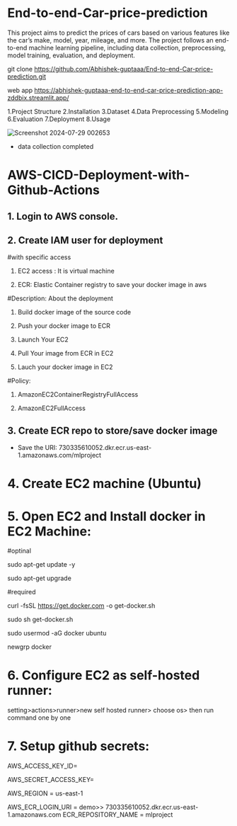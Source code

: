# End-to-end-Car-price-prediction
This project aims to predict the prices of cars based on various features like the car’s make, model, year, mileage, and more. The project follows an end-to-end machine learning pipeline, including data collection, preprocessing, model training, evaluation, and deployment.

git clone https://github.com/Abhishek-guptaaa/End-to-end-Car-price-prediction.git

web app  https://abhishek-guptaaa-end-to-end-car-price-prediction-app-zddbix.streamlit.app/

1.Project Structure
2.Installation
3.Dataset
4.Data Preprocessing
5.Modeling
6.Evaluation
7.Deployment
8.Usage


![Screenshot 2024-07-29 002653](https://github.com/user-attachments/assets/ec0eadc5-d01f-44d7-92b2-179c4e5c6478)



- data collection completed



# AWS-CICD-Deployment-with-Github-Actions
## 1. Login to AWS console.

## 2. Create IAM user for deployment

#with specific access

1. EC2 access : It is virtual machine

2. ECR: Elastic Container registry to save your docker image in aws


#Description: About the deployment

1. Build docker image of the source code

2. Push your docker image to ECR

3. Launch Your EC2 

4. Pull Your image from ECR in EC2

5. Lauch your docker image in EC2

#Policy:

1. AmazonEC2ContainerRegistryFullAccess

2. AmazonEC2FullAccess

## 3. Create ECR repo to store/save docker image
- Save the URI: 730335610052.dkr.ecr.us-east-1.amazonaws.com/mlproject

# 4. Create EC2 machine (Ubuntu)

# 5. Open EC2 and Install docker in EC2 Machine:

#optinal

sudo apt-get update -y

sudo apt-get upgrade

#required

curl -fsSL https://get.docker.com -o get-docker.sh

sudo sh get-docker.sh

sudo usermod -aG docker ubuntu

newgrp docker

# 6. Configure EC2 as self-hosted runner:
setting>actions>runner>new self hosted runner> choose os> then run command one by one

# 7. Setup github secrets:
AWS_ACCESS_KEY_ID=

AWS_SECRET_ACCESS_KEY=

AWS_REGION = us-east-1

AWS_ECR_LOGIN_URI = demo>>  730335610052.dkr.ecr.us-east-1.amazonaws.com
ECR_REPOSITORY_NAME = mlproject

